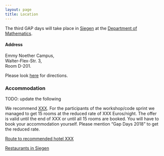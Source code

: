 ```yaml
---
layout: page
title: Location
---
```


The third GAP days will take place in
[Siegen](http://www.siegen.de/) at the
[Department of Mathematics](http://www.mathematik.uni-siegen.de/).

<h4>Address</h4>
Emmy Noether Campus, <br>
Walter-Flex-Str. 3, <br>
Room D-201.


Please look [here](https://mohamed-barakat.github.io/contact/) for directions.

<h3>Accommodation</h3>

TODO: update the following

We recommend <a href="XXX">XXX</a>.
For the participants of the workshop/code sprint we managed to
get 15 rooms at the reduced rate of XXX Euros/night.
The offer is valid until the end of XXX or until all 15 rooms are booked.
You will have to book your accommodation yourself. Please
mention <Q>Gap Days 2018</Q> to get the reduced rate.

[Route to recommended hotel XXX](XXX)

[Restaurants in Siegen](/gapdays2018-fall/restaurants)